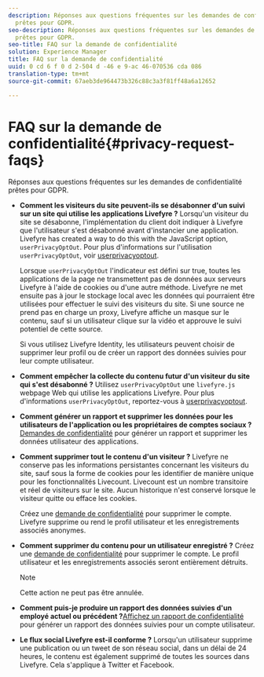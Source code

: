 ```yaml
---
description: Réponses aux questions fréquentes sur les demandes de confidentialité
  prêtes pour GDPR.
seo-description: Réponses aux questions fréquentes sur les demandes de confidentialité
  prêtes pour GDPR.
seo-title: FAQ sur la demande de confidentialité
solution: Experience Manager
title: FAQ sur la demande de confidentialité
uuid: 0 cd 6 f 0 d 2-504 d -46 e 9-ac 46-070536 cda 086
translation-type: tm+mt
source-git-commit: 67aeb3de964473b326c88c3a3f81ff48a6a12652

---
```



# FAQ sur la demande de confidentialité{#privacy-request-faqs}

Réponses aux questions fréquentes sur les demandes de confidentialité prêtes pour GDPR.

* **Comment les visiteurs du site peuvent-ils se désabonner d'un suivi sur un site qui utilise les applications Livefyre ?** Lorsqu'un visiteur du site se désabonne, l'implémentation du client doit indiquer à Livefyre que l'utilisateur s'est désabonné avant d'instancier une application. Livefyre has created a way to do this with the JavaScript option, `userPrivacyOptOut`. Pour plus d'informations sur l'utilisation `userPrivacyOptOut`, voir [userprivacyoptout](/help/using/c-settings-other/c-gdpr-compliance/c-userprivacyoptout.md).

   Lorsque `userPrivacyOptOut` l'indicateur est défini sur true, toutes les applications de la page ne transmettent pas de données aux serveurs Livefyre à l'aide de cookies ou d'une autre méthode. Livefyre ne met ensuite pas à jour le stockage local avec les données qui pourraient être utilisées pour effectuer le suivi des visiteurs du site. Si une source ne prend pas en charge un proxy, Livefyre affiche un masque sur le contenu, sauf si un utilisateur clique sur la vidéo et approuve le suivi potentiel de cette source.

   Si vous utilisez Livefyre Identity, les utilisateurs peuvent choisir de supprimer leur profil ou de créer un rapport des données suivies pour leur compte utilisateur.

* **Comment empêcher la collecte du contenu futur d'un visiteur du site qui s'est désabonné ?** Utilisez `userPrivacyOptOut` une `livefyre.js` webpage Web qui utilise les applications Livefyre. Pour plus d'informations `userPrivacyOptOut`, reportez-vous à [userprivacyoptout](/help/using/c-settings-other/c-gdpr-compliance/c-userprivacyoptout.md).

* **Comment générer un rapport et supprimer les données pour les utilisateurs de l'application ou les propriétaires de comptes sociaux ?**[Demandes de confidentialité](../../c-settings-other/c-gdpr-compliance/c-privacy-requests.md#c_privacy_requests) pour générer un rapport et supprimer les données utilisateur des applications.

* **Comment supprimer tout le contenu d'un visiteur ?** Livefyre ne conserve pas les informations persistantes concernant les visiteurs du site, sauf sous la forme de cookies pour les identifier de manière unique pour les fonctionnalités Livecount. Livecount est un nombre transitoire et réel de visiteurs sur le site. Aucun historique n'est conservé lorsque le visiteur quitte ou efface les cookies.

   Créez une [demande de confidentialité](../../c-settings-other/c-gdpr-compliance/c-privacy-requests.md#c_privacy_requests) pour supprimer le compte. Livefyre supprime ou rend le profil utilisateur et les enregistrements associés anonymes.

* **Comment supprimer du contenu pour un utilisateur enregistré ?** Créez une [demande de confidentialité](../../c-settings-other/c-gdpr-compliance/c-privacy-requests.md#c_privacy_requests) pour supprimer le compte. Le profil utilisateur et les enregistrements associés seront entièrement détruits.

   >[!NOTE]
   >
   >Cette action ne peut pas être annulée.

* **Comment puis-je produire un rapport des données suivies d'un employé actuel ou précédent ?**[Affichez un rapport de confidentialité](../../c-settings-other/c-gdpr-compliance/c-view-a-privacy-report.md#c_view_a_privacy_report) pour générer un rapport des données suivies pour un compte utilisateur.

* **Le flux social Livefyre est-il conforme ?** Lorsqu'un utilisateur supprime une publication ou un tweet de son réseau social, dans un délai de 24 heures, le contenu est également supprimé de toutes les sources dans Livefyre. Cela s'applique à Twitter et Facebook.

